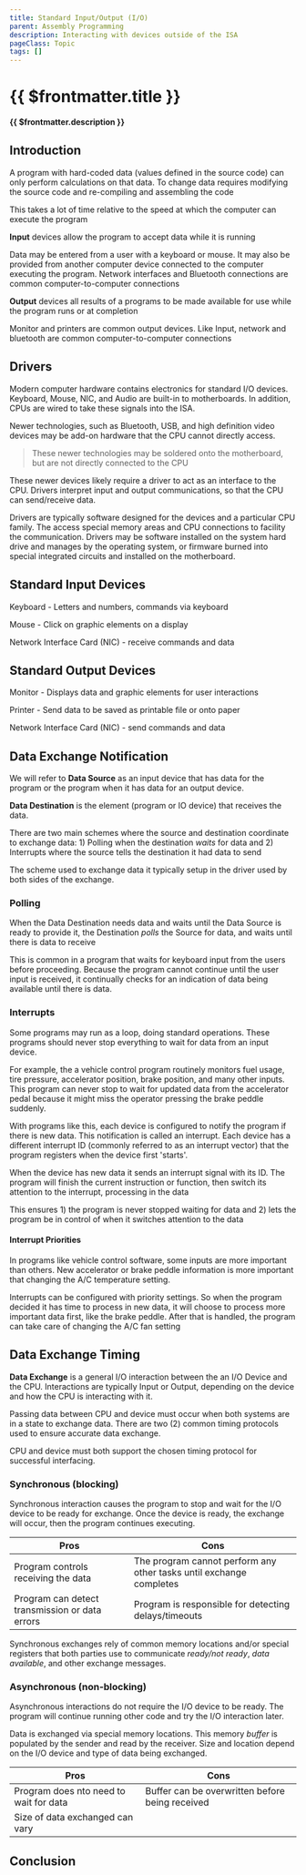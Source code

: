 ```yaml
---
title: Standard Input/Output (I/O)
parent: Assembly Programming
description: Interacting with devices outside of the ISA
pageClass: Topic
tags: []
---
```


# {{ $frontmatter.title }}
**{{ $frontmatter.description }}**

<KeyConcepts :ConceptArray= "[
{
  Concept:'Software in much more useful if it can interacts with users and other systems',
  Details:'Accepting input and providing outputs to/from a user or other system allows software to solve more complicated problems.'
},
{
  Concept:'Input from users make software more dynamic',
  Details:'Programs do not require hard-coded data to solve problems if a user or other system can supply live data. Computer-controlled rocket guidance systems require real-time data from a variety of sensors to make quick decisions during launch'
},
{
  Concept:'Output to users or other systems make software more useful',
  Details:'Displaying or sending data as it changes allow users and other systems to react more quickly, and more often'
},
]" />

## Introduction

A program with hard-coded data (values defined in the source code) can only perform calculations on that data. To change data requires modifying the source code and re-compiling and assembling the code

This takes a lot of time relative to the speed at which the computer can execute the program

**Input** devices allow the program to accept data while it is running

Data may be entered from a user with a keyboard or mouse. It may also be provided from another computer device connected to the computer executing the program. Network interfaces and Bluetooth connections are common computer-to-computer connections

**Output** devices all results of a programs to be made available for use while the program runs or at completion

Monitor and printers are common output devices. Like Input, network and bluetooth are common computer-to-computer connections

## Drivers

Modern computer hardware contains electronics for standard I/O devices. Keyboard, Mouse, NIC, and Audio are built-in to motherboards. In addition, CPUs are wired to take these signals into the ISA.

Newer technologies, such as Bluetooth, USB, and high definition video devices may be add-on hardware that the CPU cannot directly access.

> These newer technologies may be soldered onto the motherboard, but are not directly connected to the CPU

These newer devices likely require a driver to act as an interface to the CPU. Drivers interpret input and output communications, so that the CPU can send/receive data.

Drivers are typically software designed for the devices and a particular CPU family. The access special memory areas and CPU connections to facility the communication. Drivers may be software installed on the system hard drive and manages by the operating system, or firmware burned into special integrated circuits and installed on the motherboard.

## Standard Input Devices
Keyboard - Letters and numbers, commands via keyboard

Mouse - Click on graphic elements on a display

Network Interface Card (NIC) - receive commands and data

## Standard Output Devices
Monitor - Displays data and graphic elements for user interactions

Printer - Send data to be saved as printable file or onto paper

Network Interface Card (NIC) - send commands and data

## Data Exchange Notification

We will refer to **Data Source** as an input device that has data for the program or the program when it has data for an output device.

**Data Destination** is the element (program or IO device) that receives the data.

There are two main schemes where the source and destination coordinate to exchange data: 1) Polling when the destination *waits* for data and 2) Interrupts where the source tells the destination it had data to send

The scheme used to exchange data it typically setup in the driver used by both sides of the exchange.

### Polling

When the Data Destination needs data and waits until the Data Source is ready to provide it, the Destination *polls* the Source for data, and waits until there is data to receive

This is common in a program that waits for keyboard input from the users before proceeding. Because the program cannot continue until the user input is received, it continually checks for an indication of data being available until there is data.

### Interrupts

Some programs may run as a loop, doing standard operations. These programs should never stop everything to wait for data from an input device.

For example, the a vehicle control program routinely monitors fuel usage, tire pressure, accelerator position, brake position, and many other inputs. This program can never stop to wait for updated data from the accelerator pedal because it might miss the operator pressing the brake peddle suddenly.

With programs like this, each device is configured to notify the program if there is new data. This notification is called an interrupt. Each device has a different interrupt ID (commonly referred to as an interrupt vector) that the program registers when the device first 'starts'.

When the device has new data it sends an interrupt signal with its ID. The program will finish the current instruction or function, then switch its attention to the interrupt, processing in the data

This ensures 1) the program is never stopped waiting for data and 2) lets the program be in control of when it switches attention to the data

#### Interrupt Priorities 

In programs like vehicle control software, some inputs are more important than others. New accelerator or brake peddle information is more important that changing the A/C temperature setting.

Interrupts can be configured with priority settings. So when the program decided it has time to process in new data, it will choose to process more important data first, like the brake peddle. After that is handled, the program can take care of changing the A/C fan setting

## Data Exchange Timing

**Data Exchange** is a general I/O interaction between the an I/O Device and the CPU. Interactions are typically Input or Output, depending on the device and how the CPU is interacting with it.

Passing data between CPU and device must occur when both systems are in a state to exchange data. There are two (2) common timing protocols used to ensure accurate data exchange.

CPU and device must both support the chosen timing protocol for successful interfacing.

### Synchronous (blocking)

Synchronous interaction causes the program to stop and wait for the I/O device to be ready for exchange. Once the device is ready, the exchange will occur, then the program continues executing.

|Pros|Cons|
|-|-|
| Program controls receiving the data | The program cannot perform any other tasks until exchange completes |
| Program can detect transmission or data errors | Program is responsible for detecting delays/timeouts|

Synchronous exchanges rely of common memory locations and/or special registers that both parties use to communicate *ready/not ready*, *data available*, and other exchange messages.

### Asynchronous (non-blocking)
Asynchronous interactions do not require the I/O device to be ready. The program will continue running other code and try the I/O interaction later.

Data is exchanged via special memory locations. This memory *buffer* is populated by the sender and read by the receiver. Size and location depend on the I/O device and type of data being exchanged.

|Pros|Cons|
|-|-|
| Program does nto need to wait for data | Buffer can be overwritten before being received |
| Size of data exchanged can vary |  |

## Conclusion